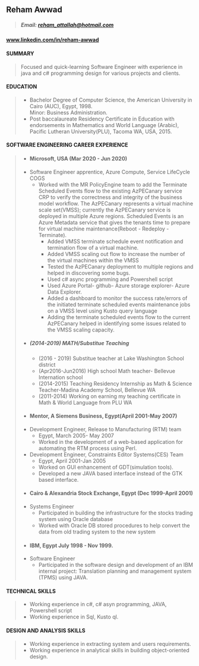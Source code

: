 ## Reham Awwad
 
> ##### Email: reham_attallah@hotmail.com 
#### www.linkedin.com/in/reham-awwad
#### SUMMARY
>   Focused and quick-learning Software Engineer with experience in java and c#  programming design for various projects and clients.
#### EDUCATION  
> * Bachelor Degree of Computer Science, the American University in Cairo (AUC), Egypt, 1998.  
> Minor: Business Administration.  
> * Post baccalaureate Residency Certificate in Education with endorsements in Mathematics and World Language (Arabic), Pacific Lutheran 
> University(PLU), Tacoma WA, USA, 2015. 
#### SOFTWARE ENGINEERING CAREER EXPERIENCE 
> * #### Microsoft, USA (Mar 2020 - Jun 2020)
  >  * Software Engineer apprentice, Azure Compute, Service LifeCycle COGS
  >    * Worked with the MR PolicyEngine team to add the Terminate Scheduled Events flow to the existing AzPECanary service
  >      CRP to verify the correctness and integrity of the business model workflow. The AzPECanary represents a virtual
  >      machine scale set(VMSS); currently the AzPECanary service is deployed in multiple Azure regions. Scheduled Events is 
  >      an Azure Metadata service that gives the tenants time to prepare for 
  >       virtual machine maintenance(Reboot - Redeploy - Terminate).
  >       * Added VMSS terminate schedule event notification and termination flow of a virtual machine. 
  >       * Added VMSS scaling out flow to increase the number of the virtual machines within
  >         the VMSS
  >       * Tested the AzPECanary deployment to multiple regions and helped in discovering some bugs.
  >       * Used c# async programming and Powershell script
  >       * Used Azure Portal- github- Azure storage explorer- Azure Data Explorer.  
  >       * Added a dashboard to monitor the success rate/errors of the initiated terminate scheduled events maintenance jobs 
  >         on a VMSS level using Kusto query language 
  >       * Adding the terminate scheduled events flow to the current AzPECanary helped in identifying some issues related
  >         to the VMSS scaling capacity.  
> * ##### (2014-2019) MATH/Substitue Teaching
  >    *  (2016 - 2019) Substitue teacher at Lake Washington School district
  >    *  (Apr2016-Jun2016) High school Math teacher- Bellevue Internation school
  >    *  (2014-2015) Teaching Residency Internship as Math & Science Teacher-Madina Academy School, Bellevue WA 
  >    *  (2011-2014) Working on earning my teaching certificate in Math & World Language from PLU WA   
> * #### Mentor, A Siemens Business, Egypt(April 2001-May 2007)
  > * Development Engineer, Release to Manufacturing (RTM) team  
  >   * Egypt, March 2005- May 2007 
  >   * Worked in the development of a web-based application for automating the RTM process using Perl.   
  > * Development Engineer, Constraints Editor Systems(CES) Team  
  >   * Egypt, April 2001-Jan 2005 
  >   * Worked on GUI enhancement of GDT(simulation tools). 
  >   * Developed a new JAVA based interface instead of the GTK based interface. 
> * #### Cairo & Alexandria Stock Exchange, Egypt (Dec 1999-April 2001)
  > * Systems Engineer  
  >   * Participated in building the infrastructure for the stocks trading system using Oracle database
  >   * Worked with Oracle DB stored procedures to help convert the data from old trading system to the new system
> * #### IBM, Egypt July 1998 - Nov 1999.
  > * Software Engineer  
  >   * Participated in the software design and development of an IBM internal project: Translation planning and management system             (TPMS) using JAVA.
#### TECHNICAL SKILLS 
> * Working experience in c#, c# asyn programming, JAVA, Powershell script  
> * Working experience in Sql, Kusto ql.  
#### DESIGN AND ANALYSIS SKILLS  
> * Working experience in extracting system and users requirements.    
> * Working experience in analytical skills in building object-oriented design.
